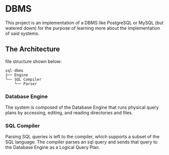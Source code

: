 # DBMS

This project is an implementation of a DBMS like PostgreSQL or MySQL (but watered down) for the purpose of learning more about the implementation of said systems.

## The Architecture

file structure shown below:

```
sql-dbms
├── Engine
└── SQL Compiler
    └── Parser
```

### Database Engine

The system is composed of the Database Engine that runs physical query plans by accessing, editing, and reading directories and files.

### SQL Compiler

Parsing SQL queries is left to the compiler, which supports a subset of the SQL language. The compiler parses an sql query and sends that query to the Database Engine as a Logical Query Plan.

